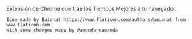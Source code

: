Extensión de Chrome que trae los Tiempos Mejores a tu navegador.			

	Icon made by Baianat https://www.flaticon.com/authors/baianat from www.flaticon.com 
	with some changes made by @amondanoamanda
